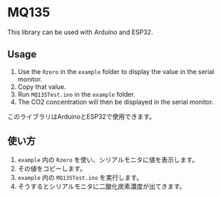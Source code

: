 MQ135
=====


This library can be used with Arduino and ESP32.
## Usage
1. Use the `Rzero` in the `example` folder to display the value in the serial monitor.
2. Copy that value.
3. Run `MQ135Test.ino` in the `example` folder.
4. The CO2 concentration will then be displayed in the serial monitor.


このライブラリはArduinoとESP32で使用できます。
## 使い方
1. `example` 内の `Rzero` を使い、シリアルモニタに値を表示します。
2. その値をコピーします。
3. `example` 内の `MQ135Test.ino` を実行します。
4. そうするとシリアルモニタに二酸化炭素濃度が出てきます。

